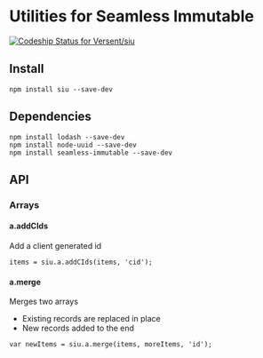 # Utilities for Seamless Immutable

[ ![Codeship Status for Versent/siu](https://codeship.com/projects/06a046b0-284e-0133-8c7f-4ecd95a2c0b9/status?branch=master)](https://codeship.com/projects/97649)

## Install

```
npm install siu --save-dev
```

## Dependencies

```
npm install lodash --save-dev
npm install node-uuid --save-dev
npm install seamless-immutable --save-dev
```

## API

### Arrays

#### a.addCIds

Add a client generated id

```
items = siu.a.addCIds(items, 'cid');
```

#### a.merge

Merges two arrays

- Existing records are replaced in place
- New records added to the end

```
var newItems = siu.a.merge(items, moreItems, 'id');
```


